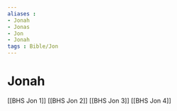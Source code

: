```yaml
---
aliases : 
- Jonah
- Jonas
- Jon
- Jonah
tags : Bible/Jon
---
```


# Jonah

[[BHS Jon 1]]
[[BHS Jon 2]]
[[BHS Jon 3]]
[[BHS Jon 4]]
